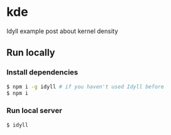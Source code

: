 # kde
Idyll example post about kernel density


## Run locally


### Install dependencies

```bash
$ npm i -g idyll # if you haven't used Idyll before
$ npm i
```

### Run local server

```bash
$ idyll
```

